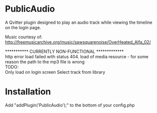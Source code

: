 # PublicAudio
A Qvitter plugin designed to play an audio track while viewing the timeline on the login page.

Music courtesy of:
http://freemusicarchive.org/music/sawsquarenoise/OverHeated_Alfa_02/

*********** CURRENTLY NON-FUNCTIONAL *************<br />
http error load failed with status 404. load of media resource - for some reason the path to the mp3 file is wrong  
TODO:<br />
Only load on login screen
Select track from library



Installation
============
Add "addPlugin('PublicAudio');"
to the bottom of your config.php
